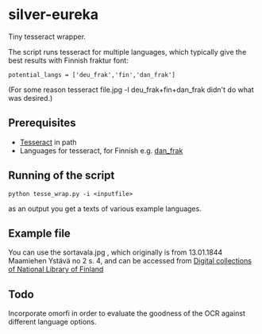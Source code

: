 # silver-eureka

Tiny tesseract wrapper.

The script runs tesseract for multiple languages, which typically give
the best results with Finnish fraktur font:

    potential_langs = ['deu_frak','fin','dan_frak']

(For some reason tesseract file.jpg -l deu_frak+fin+dan_frak didn't do
what was desired.)

## Prerequisites

* [Tesseract](https://github.com/tesseract-ocr/tesseract) in path
* Languages for tesseract, for Finnish e.g. [dan_frak](https://github.com/paalberti/tesseract-dan-fraktur)


## Running of the script

    python tesse_wrap.py -i <inputfile>

as an output you get a texts of various example languages.


## Example file

You can use the sortavala.jpg , which originally is from
13.01.1844 Maamiehen Ystävä no 2 s. 4, and can be accessed from
[Digital collections of National Library of Finland](http://digi.kansalliskirjasto.fi/sanomalehti/binding/422224/articles/1535635)


## Todo

Incorporate omorfi in order to evaluate the goodness of the OCR against different language options.
